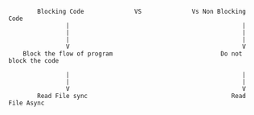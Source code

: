             Blocking Code              VS              Vs Non Blocking Code 
                    |                                                |
                    |                                                |
                    |                                                |
                    V                                                V
        Block the flow of program                              Do not block the code
                                                                            
                    |                                                |
                    |                                                |
                    V                                                V
            Read File sync                                        Read File Async

            